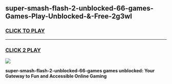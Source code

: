 
## super-smash-flash-2-unblocked-66-games-Games-Play-Unblocked-&-Free-2g3wl
<h3>
<a href="https://premium76.site?title=super-smash-flash-2-unblocked-66-games&ref=24A">CLICK TO PLAY</a></h3>
<hr>

<h3>
<a href="https://premium76.site?title=super-smash-flash-2-unblocked-66-games&ref=24A">CLICK 2 PLAY</a>
  
</h3>

<a href="https://premium76.site?title=super-smash-flash-2-unblocked-66-games&ref=24A"><img src="https://clearcache.store/games.png"></a>


**super-smash-flash-2-unblocked-66-games games unblocked: Your Gateway to Fun and Accessible Online Gaming**
